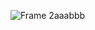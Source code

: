 ![Frame 2aaabbb](https://github.com/ethaerhaeth/bbfb/assets/164897693/4a20974f-cf05-4ff2-ab2e-3a212822af9b)
